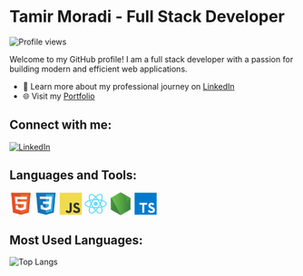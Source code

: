 # Tamir Moradi - Full Stack Developer

![Profile views](https://komarev.com/ghpvc/?username=moradi12&style=flat-square&color=blue)

Welcome to my GitHub profile! I am a full stack developer with a passion for building modern and efficient web applications.

- 📄 Learn more about my professional journey on [LinkedIn](https://www.linkedin.com/in/tamir-moradi-1a62b0260/)
- 🌐 Visit my [Portfolio](https://tamirmoradi.netlify.app/)

## Connect with me:
[![LinkedIn](https://img.shields.io/badge/LinkedIn-0077B5?style=for-the-badge&logo=linkedin&logoColor=white)](https://www.linkedin.com/in/tamir-moradi-1a62b0260/)

## Languages and Tools:
<p>
  <img src="https://raw.githubusercontent.com/devicons/devicon/master/icons/html5/html5-original.svg" alt="HTML" width="40" height="40"/>
  <img src="https://raw.githubusercontent.com/devicons/devicon/master/icons/css3/css3-original.svg" alt="CSS" width="40" height="40"/>
  <img src="https://raw.githubusercontent.com/devicons/devicon/master/icons/javascript/javascript-original.svg" alt="JavaScript" width="40" height="40"/>
  <img src="https://raw.githubusercontent.com/devicons/devicon/master/icons/react/react-original.svg" alt="React" width="40" height="40"/>
  <img src="https://raw.githubusercontent.com/devicons/devicon/master/icons/nodejs/nodejs-original.svg" alt="Node.js" width="40" height="40"/>
  <img src="https://raw.githubusercontent.com/devicons/devicon/master/icons/typescript/typescript-original.svg" alt="TypeScript" width="40" height="40"/>
</p>

## Most Used Languages:
![Top Langs](https://github-readme-stats.vercel.app/api/top-langs/?username=moradi12&layout=compact&langs_count=8&theme=radical)
